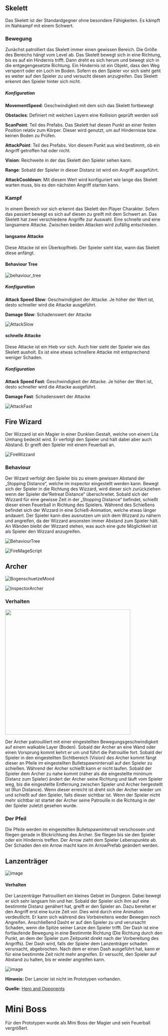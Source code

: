 ## Skelett
Das Skelett ist der Standardgegner ohne besondere Fähigkeiten. Es kämpft im Nahkampf mit einem Schwert.

### Bewegung
Zunächst patrolliert das Skelett immer einen gewissen Bereich. Die Größe des Bereichs hängt vom Level ab. Das Skelett bewegt sich in eine Richtung, bis es auf ein Hindernis trifft. Dann dreht es sich herum und bewegt sich in die entgegengesetzte Richtung. Ein Hindernis ist ein Objekt, dass den Weg versperrt oder ein Loch im Boden. Sofern es den Spieler vor sich sieht geht es weiter auf den Spieler zu und versucht diesen anzugreifen. Das Skelett erkennt den Spieler hinter sich nicht.

##### Konfiguration
**MovementSpeed**: Geschwindigkeit mit dem sich das Skelett fortbewegt

**Obstacles**: Definiert mit welchen Layern eine Kollision geprüft werden soll

**ScanPoint**: Teil des Prefabs. Das Skelett hat diesen Punkt an einer festen Position relativ zum Körper. Dieser wird genutzt, um auf Hindernisse bzw. keinen Boden zu Prüfen.

**AttackPoint**: Teil des Prefabs. Von diesem Punkt aus wird bestimmt, ob ein Angriff getroffen hat oder nicht. 

**Vision**: Reichweite in der das Skelett den Spieler sehen kann.

**Range**: Sobald der Spieler in dieser Distanz ist wird ein Angriff ausgeführt.

**AttackCooldown**: Mit diesem Wert wird konfiguriert wie lange das Skelett warten muss, bis es den nächsten Angriff starten kann.

### Kampf
In einem Bereich vor sich erkennt das Skelett den Player Charakter. Sofern das passiert bewegt es sich auf diesen zu greift mit dem Schwert an. Das Skelett hat zwei verschiedene Angriffe zur Auswahl. Eine schnelle und eine langsamere Attacke. Zwischen beiden Attacken wird zufällig entschieden. 

#### langsame Attacke
Diese Attacke ist ein Überkopfhieb. Der Spieler sieht klar, wann das Skelett diese anfängt.

#### Behaviour Tree
![behaviour_tree](uploads/5d4739971df0e3a64bce8c264fc0fbb0/behaviour_tree.png)

##### Konfiguration

**Attack Speed Slow**: Geschwindigkeit der Attacke. Je höher der Wert ist, desto schneller wird die Attacke ausgeführt.

**Damage Slow**: Schadenswert der Attacke

![AttackSlow](uploads/50a870fbfb28d8e7b80ff6e2069c5ec7/AttackSlow.png)

#### schnelle Attacke
Diese Attacke ist ein Hieb vor sich. Auch hier sieht der Spieler wie das Skelett ausholt. Es ist eine etwas schnellere Attacke mit entsprechend weniger Schaden.

##### Konfiguration

**Attack Speed Fast**: Geschwindigkeit der Attacke. Je höher der Wert ist, desto schneller wird die Attacke ausgeführt.

**Damage Fast**: Schadenswert der Attacke

![AttackFast](uploads/1dafa77ec4be85536d760fbe4996485c/AttackFast.png)

## Fire Wizard
Der Wizzard ist ein Magier in einer Dunklen Gestalt, welche von einem Lila Umhang bedeckt wird. Er verfolgt den Spieler und hält dabei aber auch Abstand. Er greift den Spieler mit einem Feuerball an.  

![FireWizzard](uploads/b8b3428fc9db9bc6cb2b7bd664b7ef60/FireWizzard.png)

### Behaviour
Der Wizard verfolgt den Spieler bis zu einem gewissen Abstand der „Stopping Distance“, welche im inspector eingestellt werden kann. Bewegt sich der Spieler in die Richtung des Wizzard, wird dieser sich zurückziehen wenn der Spieler die“Retreat Distance“ überschreitet. Sobald sich der Wizzard für eine gewisse Zeit in der „Stopping Distance“ befindet, schießt dieser einen Feuerball in Richtung des Spielers. Während des Schießens befindet sich der Wizzard in eine Schieß-Animation, welche etwas länger andauert. Der Spieler kann dies ausnutzen um sich dem Wizzard zu nähern und angreifen, da der Wizzard ansonsten immer Abstand zum Spieler hält. An Wänden bleibt der Wizzard stehen, was auch eine gute Möglichkeit ist als Spieler den Wizzard anzugreifen.

![BehaviourTree](uploads/94d79c5ecac2f7dd641f5e77146bae61/BehauviorTree.jpg)

![FireMageScript](uploads/5b1e695cd762b78abf45678860d295c5/FireMageScript.png)

## Archer

![BogenschuetzeMood](uploads/2f9093d96de4ff83223187b4890c67b1/BogenschuetzeMood.JPG) 

![InspectorArcher](uploads/738c048b66a2cb835ed321345bf9c914/InspectorArcher.JPG)

### Verhalten


<img src="uploads/1191359f6fb32b628c305bae0cf207d6/BehaviourTreeArcher.jpg" width="400" height="400">

Der Archer patrouilliert mit einer eingestellten Bewegungsgeschwindigkeit auf einem walkable Layer (Boden). Sobald der Archer an eine Wand oder einen Vorsprung kommt kehrt er um und führt die Patrouillie fort. Sobald der Spieler in den eingestellten Sichtbereich (Vision) des Archer kommt fängt dieser an Pfeile im eingestellten Bulletspawnintervall auf den Spieler zu schießen. Während der Archer schießt kann er nicht laufen. Sobald der Spieler dem Archer zu nahe kommt (näher als die eingestellte minimum Distanz zum Spieler) ändert der Archer seine Richtung und läuft vom Spieler weg, bis die eingestellte Entfernung zwischen Spieler und Archer hergestellt ist (Run Distance).  Wenn dieser erreicht ist dreht sich der Archer wieder um und schießt auf den Spieler, falls dieser sichtbar ist. Wenn der Spieler nicht mehr sichtbar ist startet der Archer seine Patrouille in die Richtung in der der Spieler zuletzt gesehen wurde.

### Der Pfeil
Die Pfeile werden im eingestellten Bulletspawnintervall verschossen und fliegen gerade in Blickrichtung des Archer. Sie fliegen bis sie den Spieler oder ein Hindernis treffen. Der Arrow zieht dem Spieler Lebenspunkte ab. Der Schaden den ein Arrow macht kann im ArrowPrefab geändert werden.

## Lanzenträger
![image](uploads/ce55ec822a57b28f5c8445bcc0ae65b7/image.png)

#### Verhalten

Der Lanzenträger Patrouilliert ein kleines Gebiet im Dungeon. Dabei bewegt er sich sehr langsam hin und her. Sobald der Spieler sich ihm auf eine bestimmte Distanz genähert hat, greift er den Spieler an. Dazu bereitet er den Angriff erst eine kurze Zeit vor. Dies wird durch eine Animation verdeutlicht. Er kann sich während des Vorbeireitens weder Bewegen noch Angreifen. Anschließend Dasht er auf den Spieler zu und verursacht Schaden, wenn die Spitze seiner Lanze den Spieler trifft. Der Dash ist eine fortlaufende Bewegung in eine Bestimmte Richtung (Die Richtung durch den Punkt, an dem der Spieler zum Zeitpunkt direkt nach der Vorbereitung des Angriffs). Der Dash wird, falls der Spieler dem Lanzenträger schaden verursacht, abgebrochen. Nach dem er einen Dash ausgeführt hat, kann er für eine bestimmte Zeit nicht mehr angreifen. Er versucht, den Spieler auf Abstand zu halten, bis er wieder angreifen kann.

![image](uploads/c96e40bd353f34bfce629460cf390da4/image.png)

**Hinweis:** Der Lancier ist nicht im Prototypen vorhanden.



__Quelle:__ [Hero and Opponents](https://assetstore.unity.com/packages/2d/characters/hero-nad-opponents-animation-140776)

# Mini Boss
Für den Prototypen wurde als Mini Boss der Magier und sein Feuerball vergrößert.